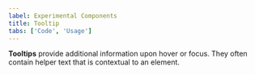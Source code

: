 ```yaml
---
label: Experimental Components
title: Tooltip
tabs: ['Code', 'Usage']
---
```


<page-intro>**Tooltips** provide additional information upon hover or focus. They often contain helper text that is contextual to an element.</page-intro>

<component 
    name="Experimental Tooltip"
    component="tooltip" 
    variation="tooltip"
    experimental="true"
    >
</component>
<component 
    name="Experimental Icon Tooltip"
    component="tooltip" 
    variation="tooltip--icon"
    experimental="true"
    >
</component>
<component 
    name="Experimental Definition Tooltip"
    component="tooltip" 
    variation="tooltip--icon"
    experimental="true"
    >
</component>

<component-docs component="tooltip" experimental="true"></component-docs>
